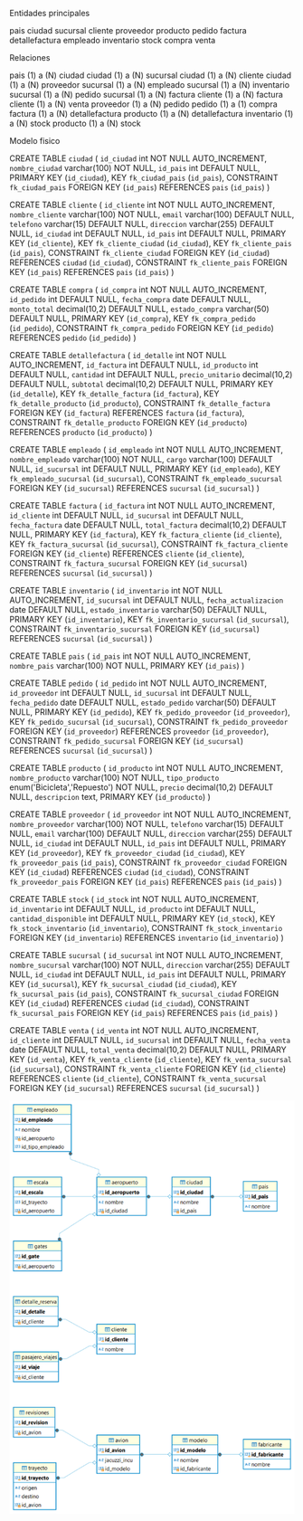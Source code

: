 Entidades principales



pais
ciudad
sucursal
cliente
proveedor
producto
pedido
factura
detallefactura
empleado
inventario
stock
compra
venta


Relaciones

pais (1) a (N) ciudad
ciudad (1) a (N) sucursal
ciudad (1) a (N) cliente
ciudad (1) a (N) proveedor
sucursal (1) a (N) empleado
sucursal (1) a (N) inventario
sucursal (1) a (N) pedido
sucursal (1) a (N) factura
cliente (1) a (N) factura
cliente (1) a (N) venta
proveedor (1) a (N) pedido
pedido (1) a (1) compra
factura (1) a (N) detallefactura
producto (1) a (N) detallefactura
inventario (1) a (N) stock
producto (1) a (N) stock


Modelo fisico

CREATE TABLE `ciudad` (
  `id_ciudad` int NOT NULL AUTO_INCREMENT,
  `nombre_ciudad` varchar(100) NOT NULL,
  `id_pais` int DEFAULT NULL,
  PRIMARY KEY (`id_ciudad`),
  KEY `fk_ciudad_pais` (`id_pais`),
  CONSTRAINT `fk_ciudad_pais` FOREIGN KEY (`id_pais`) REFERENCES `pais` (`id_pais`)
)

CREATE TABLE `cliente` (
  `id_cliente` int NOT NULL AUTO_INCREMENT,
  `nombre_cliente` varchar(100) NOT NULL,
  `email` varchar(100) DEFAULT NULL,
  `telefono` varchar(15) DEFAULT NULL,
  `direccion` varchar(255) DEFAULT NULL,
  `id_ciudad` int DEFAULT NULL,
  `id_pais` int DEFAULT NULL,
  PRIMARY KEY (`id_cliente`),
  KEY `fk_cliente_ciudad` (`id_ciudad`),
  KEY `fk_cliente_pais` (`id_pais`),
  CONSTRAINT `fk_cliente_ciudad` FOREIGN KEY (`id_ciudad`) REFERENCES `ciudad` (`id_ciudad`),
  CONSTRAINT `fk_cliente_pais` FOREIGN KEY (`id_pais`) REFERENCES `pais` (`id_pais`)
)

CREATE TABLE `compra` (
  `id_compra` int NOT NULL AUTO_INCREMENT,
  `id_pedido` int DEFAULT NULL,
  `fecha_compra` date DEFAULT NULL,
  `monto_total` decimal(10,2) DEFAULT NULL,
  `estado_compra` varchar(50) DEFAULT NULL,
  PRIMARY KEY (`id_compra`),
  KEY `fk_compra_pedido` (`id_pedido`),
  CONSTRAINT `fk_compra_pedido` FOREIGN KEY (`id_pedido`) REFERENCES `pedido` (`id_pedido`)
)


CREATE TABLE `detallefactura` (
  `id_detalle` int NOT NULL AUTO_INCREMENT,
  `id_factura` int DEFAULT NULL,
  `id_producto` int DEFAULT NULL,
  `cantidad` int DEFAULT NULL,
  `precio_unitario` decimal(10,2) DEFAULT NULL,
  `subtotal` decimal(10,2) DEFAULT NULL,
  PRIMARY KEY (`id_detalle`),
  KEY `fk_detalle_factura` (`id_factura`),
  KEY `fk_detalle_producto` (`id_producto`),
  CONSTRAINT `fk_detalle_factura` FOREIGN KEY (`id_factura`) REFERENCES `factura` (`id_factura`),
  CONSTRAINT `fk_detalle_producto` FOREIGN KEY (`id_producto`) REFERENCES `producto` (`id_producto`)
) 


CREATE TABLE `empleado` (
  `id_empleado` int NOT NULL AUTO_INCREMENT,
  `nombre_empleado` varchar(100) NOT NULL,
  `cargo` varchar(100) DEFAULT NULL,
  `id_sucursal` int DEFAULT NULL,
  PRIMARY KEY (`id_empleado`),
  KEY `fk_empleado_sucursal` (`id_sucursal`),
  CONSTRAINT `fk_empleado_sucursal` FOREIGN KEY (`id_sucursal`) REFERENCES `sucursal` (`id_sucursal`)
) 

CREATE TABLE `factura` (
  `id_factura` int NOT NULL AUTO_INCREMENT,
  `id_cliente` int DEFAULT NULL,
  `id_sucursal` int DEFAULT NULL,
  `fecha_factura` date DEFAULT NULL,
  `total_factura` decimal(10,2) DEFAULT NULL,
  PRIMARY KEY (`id_factura`),
  KEY `fk_factura_cliente` (`id_cliente`),
  KEY `fk_factura_sucursal` (`id_sucursal`),
  CONSTRAINT `fk_factura_cliente` FOREIGN KEY (`id_cliente`) REFERENCES `cliente` (`id_cliente`),
  CONSTRAINT `fk_factura_sucursal` FOREIGN KEY (`id_sucursal`) REFERENCES `sucursal` (`id_sucursal`)
)

CREATE TABLE `inventario` (
  `id_inventario` int NOT NULL AUTO_INCREMENT,
  `id_sucursal` int DEFAULT NULL,
  `fecha_actualizacion` date DEFAULT NULL,
  `estado_inventario` varchar(50) DEFAULT NULL,
  PRIMARY KEY (`id_inventario`),
  KEY `fk_inventario_sucursal` (`id_sucursal`),
  CONSTRAINT `fk_inventario_sucursal` FOREIGN KEY (`id_sucursal`) REFERENCES `sucursal` (`id_sucursal`)
)

CREATE TABLE `pais` (
  `id_pais` int NOT NULL AUTO_INCREMENT,
  `nombre_pais` varchar(100) NOT NULL,
  PRIMARY KEY (`id_pais`)
)

CREATE TABLE `pedido` (
  `id_pedido` int NOT NULL AUTO_INCREMENT,
  `id_proveedor` int DEFAULT NULL,
  `id_sucursal` int DEFAULT NULL,
  `fecha_pedido` date DEFAULT NULL,
  `estado_pedido` varchar(50) DEFAULT NULL,
  PRIMARY KEY (`id_pedido`),
  KEY `fk_pedido_proveedor` (`id_proveedor`),
  KEY `fk_pedido_sucursal` (`id_sucursal`),
  CONSTRAINT `fk_pedido_proveedor` FOREIGN KEY (`id_proveedor`) REFERENCES `proveedor` (`id_proveedor`),
  CONSTRAINT `fk_pedido_sucursal` FOREIGN KEY (`id_sucursal`) REFERENCES `sucursal` (`id_sucursal`)
) 

CREATE TABLE `producto` (
  `id_producto` int NOT NULL AUTO_INCREMENT,
  `nombre_producto` varchar(100) NOT NULL,
  `tipo_producto` enum('Bicicleta','Repuesto') NOT NULL,
  `precio` decimal(10,2) DEFAULT NULL,
  `descripcion` text,
  PRIMARY KEY (`id_producto`)
)

CREATE TABLE `proveedor` (
  `id_proveedor` int NOT NULL AUTO_INCREMENT,
  `nombre_proveedor` varchar(100) NOT NULL,
  `telefono` varchar(15) DEFAULT NULL,
  `email` varchar(100) DEFAULT NULL,
  `direccion` varchar(255) DEFAULT NULL,
  `id_ciudad` int DEFAULT NULL,
  `id_pais` int DEFAULT NULL,
  PRIMARY KEY (`id_proveedor`),
  KEY `fk_proveedor_ciudad` (`id_ciudad`),
  KEY `fk_proveedor_pais` (`id_pais`),
  CONSTRAINT `fk_proveedor_ciudad` FOREIGN KEY (`id_ciudad`) REFERENCES `ciudad` (`id_ciudad`),
  CONSTRAINT `fk_proveedor_pais` FOREIGN KEY (`id_pais`) REFERENCES `pais` (`id_pais`)
)

CREATE TABLE `stock` (
  `id_stock` int NOT NULL AUTO_INCREMENT,
  `id_inventario` int DEFAULT NULL,
  `id_producto` int DEFAULT NULL,
  `cantidad_disponible` int DEFAULT NULL,
  PRIMARY KEY (`id_stock`),
  KEY `fk_stock_inventario` (`id_inventario`),
  CONSTRAINT `fk_stock_inventario` FOREIGN KEY (`id_inventario`) REFERENCES `inventario` (`id_inventario`)
)

CREATE TABLE `sucursal` (
  `id_sucursal` int NOT NULL AUTO_INCREMENT,
  `nombre_sucursal` varchar(100) NOT NULL,
  `direccion` varchar(255) DEFAULT NULL,
  `id_ciudad` int DEFAULT NULL,
  `id_pais` int DEFAULT NULL,
  PRIMARY KEY (`id_sucursal`),
  KEY `fk_sucursal_ciudad` (`id_ciudad`),
  KEY `fk_sucursal_pais` (`id_pais`),
  CONSTRAINT `fk_sucursal_ciudad` FOREIGN KEY (`id_ciudad`) REFERENCES `ciudad` (`id_ciudad`),
  CONSTRAINT `fk_sucursal_pais` FOREIGN KEY (`id_pais`) REFERENCES `pais` (`id_pais`)
)


CREATE TABLE `venta` (
  `id_venta` int NOT NULL AUTO_INCREMENT,
  `id_cliente` int DEFAULT NULL,
  `id_sucursal` int DEFAULT NULL,
  `fecha_venta` date DEFAULT NULL,
  `total_venta` decimal(10,2) DEFAULT NULL,
  PRIMARY KEY (`id_venta`),
  KEY `fk_venta_cliente` (`id_cliente`),
  KEY `fk_venta_sucursal` (`id_sucursal`),
  CONSTRAINT `fk_venta_cliente` FOREIGN KEY (`id_cliente`) REFERENCES `cliente` (`id_cliente`),
  CONSTRAINT `fk_venta_sucursal` FOREIGN KEY (`id_sucursal`) REFERENCES `sucursal` (`id_sucursal`)
)

![alt text](image.png)